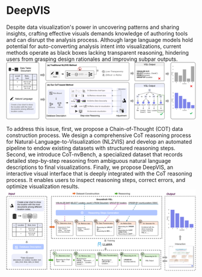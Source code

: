 # DeepVIS
Despite data visualization's power in uncovering patterns and sharing insights, crafting effective visuals demands knowledge of authoring tools and can disrupt the analysis process. Although large language models hold potential for auto-converting analysis intent into visualizations, current methods operate as black boxes lacking transparent reasoning, hindering users from grasping design rationales and improving subpar outputs.
![img](https://github.com/Bvivib-shuai/DeepVIS/raw/main/img/teaser.png)

To address this issue, first, we propose a Chain-of-Thought (COT) data construction process. We design a comprehensive CoT reasoning process for Natural-Language-to-Visualization (NL2VIS) and develop an automated pipeline to endow existing datasets with structured reasoning steps. Second, we introduce CoT-nvBench, a specialized dataset that records detailed step-by-step reasoning from ambiguous natural language descriptions to final visualizations. Finally, we propose DeepVIS, an interactive visual interface that is deeply integrated with the CoT reasoning process. It enables users to inspect reasoning steps, correct errors, and optimize visualization results.
![img](https://github.com/Bvivib-shuai/DeepVIS/raw/main/img/overview.png)
